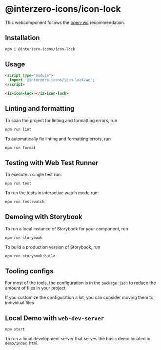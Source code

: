 # @interzero-icons/icon-lock

This webcomponent follows the [open-wc](https://github.com/open-wc/open-wc) recommendation.

## Installation

```bash
npm i @interzero-icons/icon-lock
```

## Usage

```html
<script type="module">
  import '@interzero-icons/icon-lock/wc';
</script>

<iz-icon-lock></iz-icon-lock>
```

## Linting and formatting

To scan the project for linting and formatting errors, run

```bash
npm run lint
```

To automatically fix linting and formatting errors, run

```bash
npm run format
```

## Testing with Web Test Runner

To execute a single test run:

```bash
npm run test
```

To run the tests in interactive watch mode run:

```bash
npm run test:watch
```

## Demoing with Storybook

To run a local instance of Storybook for your component, run

```bash
npm run storybook
```

To build a production version of Storybook, run

```bash
npm run storybook:build
```


## Tooling configs

For most of the tools, the configuration is in the `package.json` to reduce the amount of files in your project.

If you customize the configuration a lot, you can consider moving them to individual files.

## Local Demo with `web-dev-server`

```bash
npm start
```

To run a local development server that serves the basic demo located in `demo/index.html`
